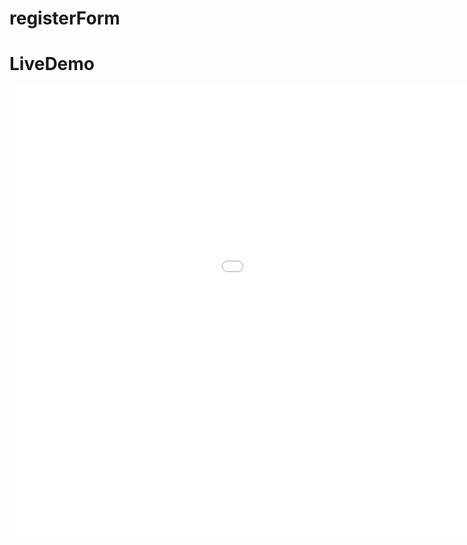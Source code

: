 # registerForm
 
# LiveDemo
<iframe src='//gifs.com/embed/6XZ3zl' frameborder='0' scrolling='no' width='1280px' height='720px' style='-webkit-backface-visibility: hidden;-webkit-transform: scale(1);' ></iframe>
